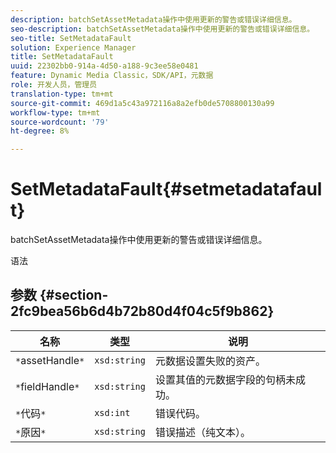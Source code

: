 ```yaml
---
description: batchSetAssetMetadata操作中使用更新的警告或错误详细信息。
seo-description: batchSetAssetMetadata操作中使用更新的警告或错误详细信息。
seo-title: SetMetadataFault
solution: Experience Manager
title: SetMetadataFault
uuid: 22302bb0-914a-4d50-a188-9c3ee58e0481
feature: Dynamic Media Classic，SDK/API，元数据
role: 开发人员，管理员
translation-type: tm+mt
source-git-commit: 469d1a5c43a972116a8a2efb0de5708800130a99
workflow-type: tm+mt
source-wordcount: '79'
ht-degree: 8%

---
```



# SetMetadataFault{#setmetadatafault}

batchSetAssetMetadata操作中使用更新的警告或错误详细信息。

语法

## 参数 {#section-2fc9bea56b6d4b72b80d4f04c5f9b862}

| 名称 | 类型 | 说明 |
|---|---|---|
| `*`assetHandle`*` | `xsd:string` | 元数据设置失败的资产。 |
| `*`fieldHandle`*` | `xsd:string` | 设置其值的元数据字段的句柄未成功。 |
| `*`代码`*` | `xsd:int` | 错误代码。 |
| `*`原因`*` | `xsd:string` | 错误描述（纯文本）。 |

